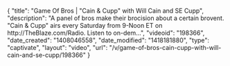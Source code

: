{
    "title": "Game Of Bros | \"Cain & Cupp\" with Will Cain and SE Cupp",
    "description": "A panel of bros make their brocision about a certain brovent. \"Cain & Cupp\" airs every Saturday from 9-Noon ET on http:\/\/TheBlaze.com\/Radio. Listen to on-dem...",
    "videoid": "198366",
    "date_created": "1408046558",
    "date_modified": "1418181880",
    "type": "captivate",
    "layout": "video",
    "url": "\/v\/game-of-bros-cain-cupp-with-will-cain-and-se-cupp\/198366"
}